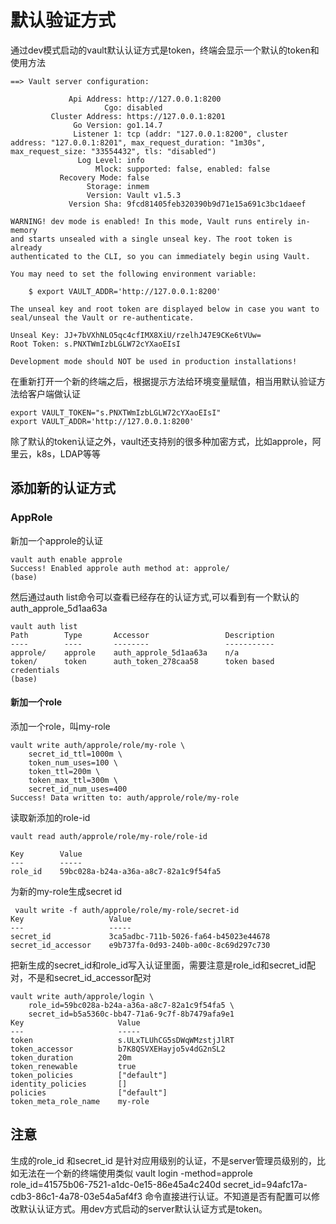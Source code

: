 # 默认验证方式
通过dev模式启动的vault默认认证方式是token，终端会显示一个默认的token和使用方法
```
==> Vault server configuration:

             Api Address: http://127.0.0.1:8200
                     Cgo: disabled
         Cluster Address: https://127.0.0.1:8201
              Go Version: go1.14.7
              Listener 1: tcp (addr: "127.0.0.1:8200", cluster address: "127.0.0.1:8201", max_request_duration: "1m30s", max_request_size: "33554432", tls: "disabled")
               Log Level: info
                   Mlock: supported: false, enabled: false
           Recovery Mode: false
                 Storage: inmem
                 Version: Vault v1.5.3
             Version Sha: 9fcd81405feb320390b9d71e15a691c3bc1daeef

WARNING! dev mode is enabled! In this mode, Vault runs entirely in-memory
and starts unsealed with a single unseal key. The root token is already
authenticated to the CLI, so you can immediately begin using Vault.

You may need to set the following environment variable:

    $ export VAULT_ADDR='http://127.0.0.1:8200'

The unseal key and root token are displayed below in case you want to
seal/unseal the Vault or re-authenticate.

Unseal Key: JJ+7bVXhNLO5qc4cfIMX8XiU/rzelhJ47E9CKe6tVUw=
Root Token: s.PNXTWmIzbLGLW72cYXaoEIsI

Development mode should NOT be used in production installations!
```
在重新打开一个新的终端之后，根据提示方法给环境变量赋值，相当用默认验证方法给客户端做认证
```shell script
export VAULT_TOKEN="s.PNXTWmIzbLGLW72cYXaoEIsI"
export VAULT_ADDR='http://127.0.0.1:8200'
```
除了默认的token认证之外，vault还支持别的很多种加密方式，比如approle，阿里云，k8s，LDAP等等
## 添加新的认证方式
###  AppRole

新加一个approle的认证
```shell script
vault auth enable approle
Success! Enabled approle auth method at: approle/
(base)
```
然后通过auth list命令可以查看已经存在的认证方式,可以看到有一个默认的auth_approle_5d1aa63a
```
vault auth list
Path        Type       Accessor                 Description
----        ----       --------                 -----------
approle/    approle    auth_approle_5d1aa63a    n/a
token/      token      auth_token_278caa58      token based credentials
(base)
```
#### 新加一个role
添加一个role，叫my-role
```shell script
vault write auth/approle/role/my-role \
    secret_id_ttl=1000m \
    token_num_uses=100 \
    token_ttl=200m \
    token_max_ttl=300m \
    secret_id_num_uses=400
Success! Data written to: auth/approle/role/my-role
```
读取新添加的role-id
```shell script
vault read auth/approle/role/my-role/role-id

Key        Value
---        -----
role_id    59bc028a-b24a-a36a-a8c7-82a1c9f54fa5
```
为新的my-role生成secret id
```shell script
 vault write -f auth/approle/role/my-role/secret-id
Key                   Value
---                   -----
secret_id             3ca5adbc-711b-5026-fa64-b45023e44678
secret_id_accessor    e9b737fa-0d93-240b-a00c-8c69d297c730
```
把新生成的secret_id和role_id写入认证里面，需要注意是role_id和secret_id配对，不是和secret_id_accessor配对
```shell script
vault write auth/approle/login \
    role_id=59bc028a-b24a-a36a-a8c7-82a1c9f54fa5 \
    secret_id=b5a5360c-bb47-71a6-9c7f-8b7479afa9e1
Key                     Value
---                     -----
token                   s.ULxTLUhCG5sDWqWMzstjJlRT
token_accessor          b7K8QSVXEHayjo5v4dG2nSL2
token_duration          20m
token_renewable         true
token_policies          ["default"]
identity_policies       []
policies                ["default"]
token_meta_role_name    my-role
```

## 注意
生成的role_id 和secret_id 是针对应用级别的认证，不是server管理员级别的，比如无法在一个新的终端使用类似
 vault login -method=approle role_id=41575b06-7521-a1dc-0e15-86e45a4c240d secret_id=94afc17a-cdb3-86c1-4a78-03e54a5af4f3
 命令直接进行认证。不知道是否有配置可以修改默认认证方式。用dev方式启动的server默认认证方式是token。
